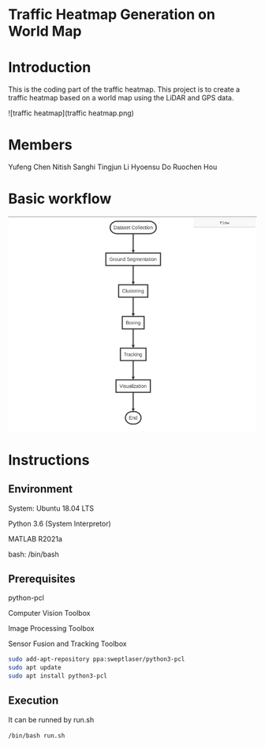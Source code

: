# Traffic Heatmap Generation on World Map

# Introduction
This is the coding part of the traffic heatmap. This project is to create a traffic heatmap based on a world map using the LiDAR and GPS data.

![traffic heatmap](traffic heatmap.png)

# Members
Yufeng Chen
Nitish Sanghi
Tingjun Li
Hyoensu Do
Ruochen Hou

# Basic workflow
![workflow](workflow.png)


# Instructions

## Environment

System: Ubuntu 18.04 LTS

Python 3.6 (System Interpretor)

MATLAB R2021a

bash: /bin/bash

## Prerequisites

python-pcl

Computer Vision Toolbox

Image Processing Toolbox

Sensor Fusion and Tracking Toolbox

```bash
sudo add-apt-repository ppa:sweptlaser/python3-pcl
sudo apt update
sudo apt install python3-pcl
```

## Execution

It can be runned by run.sh

`/bin/bash run.sh`
